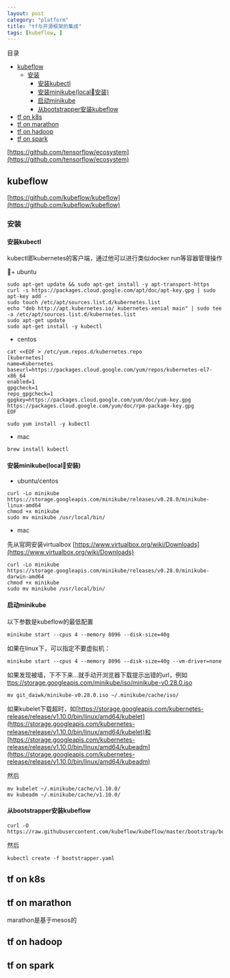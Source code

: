 ```yaml
---
layout: post
category: "platform"
title: "tf与开源框架的集成"
tags: [kubeflow, ]
---
```


目录

<!-- TOC -->

- [kubeflow](#kubeflow)
  - [安装](#%E5%AE%89%E8%A3%85)
    - [安装kubectl](#%E5%AE%89%E8%A3%85kubectl)
    - [安装minikube(local安装)](#%E5%AE%89%E8%A3%85minikubelocal%08%E5%AE%89%E8%A3%85)
    - [启动minikube](#%E5%90%AF%E5%8A%A8minikube)
    - [从bootstrapper安装kubeflow](#%E4%BB%8Ebootstrapper%E5%AE%89%E8%A3%85kubeflow)
- [tf on k8s](#tf-on-k8s)
- [tf on marathon](#tf-on-marathon)
- [tf on hadoop](#tf-on-hadoop)
- [tf on spark](#tf-on-spark)

<!-- /TOC -->


[https://github.com/tensorflow/ecosystem](https://github.com/tensorflow/ecosystem)


## kubeflow

[https://github.com/kubeflow/kubeflow](https://github.com/kubeflow/kubeflow)

### 安装

#### 安装kubectl

kubectl即kubernetes的客户端，通过他可以进行类似docker run等容器管理操作

+ ubuntu

```shell
sudo apt-get update && sudo apt-get install -y apt-transport-https
curl -s https://packages.cloud.google.com/apt/doc/apt-key.gpg | sudo apt-key add -
sudo touch /etc/apt/sources.list.d/kubernetes.list
echo "deb http://apt.kubernetes.io/ kubernetes-xenial main" | sudo tee -a /etc/apt/sources.list.d/kubernetes.list
sudo apt-get update
sudo apt-get install -y kubectl
```

+ centos

```shell
cat <<EOF > /etc/yum.repos.d/kubernetes.repo
[kubernetes]
name=Kubernetes
baseurl=https://packages.cloud.google.com/yum/repos/kubernetes-el7-x86_64
enabled=1
gpgcheck=1
repo_gpgcheck=1
gpgkey=https://packages.cloud.google.com/yum/doc/yum-key.gpg https://packages.cloud.google.com/yum/doc/rpm-package-key.gpg
EOF

sudo yum install -y kubectl
```

+ mac

```shell
brew install kubectl
```

#### 安装minikube(local安装)

+ ubuntu/centos

```shell
curl -Lo minikube https://storage.googleapis.com/minikube/releases/v0.28.0/minikube-linux-amd64
chmod +x minikube
sudo mv minikube /usr/local/bin/
```

+ mac

先从官网安装virtualbox [https://www.virtualbox.org/wiki/Downloads](https://www.virtualbox.org/wiki/Downloads)

```shell
curl -Lo minikube https://storage.googleapis.com/minikube/releases/v0.28.0/minikube-darwin-amd64
chmod +x minikube
sudo mv minikube /usr/local/bin/
```

#### 启动minikube

以下参数是kubeflow的最低配置

```shell
minikube start --cpus 4 --memory 8096 --disk-size=40g 
```

如果在linux下，可以指定不要虚拟机：

```shell
minikube start --cpus 4 --memory 8096 --disk-size=40g --vm-driver=none
```

如果发现被墙，下不下来…就手动开浏览器下载提示出错的url，例如[ttps://storage.googleapis.com/minikube/iso/minikube-v0.28.0.iso](ttps://storage.googleapis.com/minikube/iso/minikube-v0.28.0.iso)

```
mv git_daiwk/minikube-v0.28.0.iso ~/.minikube/cache/iso/
```

如果kubelet下载超时，如[https://storage.googleapis.com/kubernetes-release/release/v1.10.0/bin/linux/amd64/kubelet](https://storage.googleapis.com/kubernetes-release/release/v1.10.0/bin/linux/amd64/kubelet)和[https://storage.googleapis.com/kubernetes-release/release/v1.10.0/bin/linux/amd64/kubeadm](https://storage.googleapis.com/kubernetes-release/release/v1.10.0/bin/linux/amd64/kubeadm)

然后

```shell
mv kubelet ~/.minikube/cache/v1.10.0/
mv kubeadm ~/.minikube/cache/v1.10.0/
```

#### 从bootstrapper安装kubeflow

```shell
curl -O https://raw.githubusercontent.com/kubeflow/kubeflow/master/bootstrap/bootstrapper.yaml
```

然后

```shell
kubectl create -f bootstrapper.yaml
```

## tf on k8s

## tf on marathon

marathon是基于mesos的

## tf on hadoop

## tf on spark

